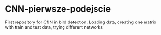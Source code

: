 # CNN-pierwsze-podejscie
First repository for CNN in bird detection.  Loading data, creating one matrix with train and test data, trying different networks
